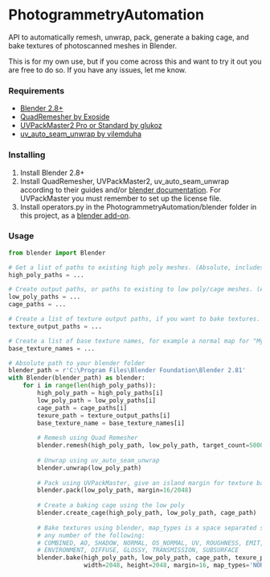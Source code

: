 # PhotogrammetryAutomation
API to automatically remesh, unwrap, pack, generate a baking cage, and bake textures of photoscanned meshes in Blender.

This is for my own use, but if you come across this and want to try it out you are free to do so.
If you have any issues, let me know.

### Requirements
* [Blender 2.8+](https://www.blender.org)
* [QuadRemesher by Exoside](https://exoside.com/quadremesher)
* [UVPackMaster2 Pro or Standard by glukoz](https://gumroad.com/l/uvpackmaster2)
* [uv_auto_seam_unwrap by vilemduha](https://github.com/vilemduha/blender-addons-vilem-duha/blob/master/addons/uv_auto_seam_unwrap.py)

### Installing
1. Install Blender 2.8+
2. Install QuadRemesher, UVPackMaster2, uv_auto_seam_unwrap according to their guides
   and/or [blender documentation](https://docs.blender.org/manual/en/latest/editors/preferences/addons.html).
   For UVPackMaster you must remember to set up the license file.
3. Install operators.py in the PhotogrammetryAutomation/blender folder in this project,
   as a [blender add-on](https://docs.blender.org/manual/en/latest/editors/preferences/addons.html).

### Usage
```python
from blender import Blender

# Get a list of paths to existing high poly meshes. (Absolute, includes extension)
high_poly_paths = ...

# Create output paths, or paths to existing to low poly/cage meshes. (Absolute, includes extension)
low_poly_paths = ...
cage_paths = ...

# Create a list of texture output paths, if you want to bake textures.
texture_output_paths = ...

# Create a list of base texture names, for example a normal map for "MyObject", gives "MyObject_normal"
base_texture_names = ...

# Absolute path to your blender folder
blender_path = r'C:\Program Files\Blender Foundation\Blender 2.81'
with Blender(blender_path) as blender:
    for i in range(len(high_poly_paths)):
        high_poly_path = high_poly_paths[i]
        low_poly_path = low_poly_paths[i]
        cage_path = cage_paths[i]
        texure_path = texture_output_paths[i]
        base_texture_name = base_texture_names[i]
        
        # Remesh using Quad Remesher
        blender.remesh(high_poly_path, low_poly_path, target_count=5000, adaptive_size=65)
        
        # Unwrap using uv_auto_seam_unwrap
        blender.unwrap(low_poly_path)
        
        # Pack using UVPackMaster, give an island margin for texture baking.
        blender.pack(low_poly_path, margin=16/2048)
        
        # Create a baking cage using the low poly
        blender.create_cage(high_poly_path, low_poly_path, cage_path)
        
        # Bake textures using blender, map_types is a space separated string list of
        # any number of the following:
        # COMBINED, AO, SHADOW, NORMAL, OS_NORMAL, UV, ROUGHNESS, EMIT,
        # ENVIRONMENT, DIFFUSE, GLOSSY, TRANSMISSION, SUBSURFACE
        blender.bake(high_poly_path, low_poly_path, cage_path, texure_path, base_texture_name,
                     width=2048, height=2048, margin=16, map_types='NORMAL DIFFUSE')

